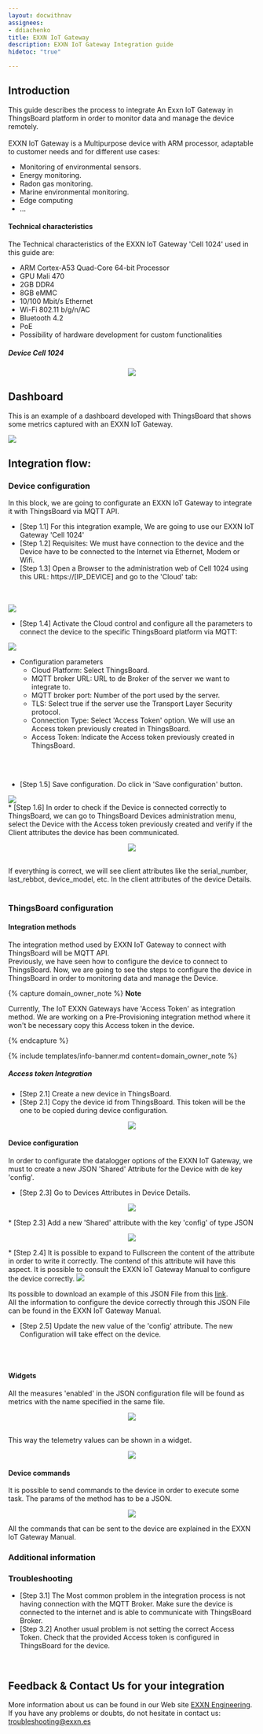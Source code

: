 ```yaml
---
layout: docwithnav
assignees:
- ddiachenko
title: EXXN IoT Gateway
description: EXXN IoT Gateway Integration guide
hidetoc: "true"

---
```


## Introduction
This guide describes the process to integrate An Exxn IoT Gateway in ThingsBoard platform in order to monitor data and manage the device remotely.
<br/>
<br/>
EXXN IoT Gateway is a Multipurpose device with ARM processor, adaptable to customer needs and for different use cases:
* Monitoring of environmental sensors.
* Energy monitoring.
* Radon gas monitoring.
* Marine environmental monitoring.
* Edge computing
* ...

#### Technical characteristics
The Technical characteristics of the EXXN IoT Gateway 'Cell 1024' used in this guide are:
* ARM Cortex-A53 Quad-Core 64-bit Processor
* GPU Mali 470
* 2GB DDR4
* 8GB eMMC
* 10/100 Mbit/s Ethernet
* Wi-Fi 802.11 b/g/n/AC
* Bluetooth 4.2
* PoE
* Possibility of hardware development for custom functionalities

##### Device Cell 1024
<p align="center">
   <img src="/images/samples/exxn/cell_1024.jpg" >  
</p>


## Dashboard
This is an example of a dashboard developed with ThingsBoard that shows some metrics captured with an EXXN IoT Gateway.

<img src="/images/samples/exxn/dashboard.png" >  

## Integration flow:

### Device configuration
In this block, we are going to configurate an EXXN IoT Gateway to integrate it with ThingsBoard via MQTT API.

* [Step 1.1] For this integration example, We are going to use our EXXN IoT Gateway 'Cell 1024'
* [Step 1.2] Requisites: We must have connection to the device and the Device have to be connected to the Internet via Ethernet, Modem or Wifi.
* [Step 1.3] Open a Browser to the administration web of Cell 1024 using this URL: https://[IP_DEVICE] and go to the 'Cloud' tab:
<br/>
<br/>
  <img src="/images/samples/exxn/conn1.png" >  

* [Step 1.4] Activate the Cloud control and configure all the parameters to connect the device to the specific ThingsBoard platform via MQTT:

<img src="/images/samples/exxn/conn2.png" >  
 
 * Configuration parameters
    - Cloud Platform: Select ThingsBoard.
    - MQTT broker URL: URL to de Broker of the server we want to integrate to.
    - MQTT broker port: Number of the port used by the server.
    - TLS: Select true if the server use the Transport Layer Security protocol.
    - Connection Type: Select 'Access Token' option. We will use an Access token previously created in ThingsBoard.
    - Access Token:  Indicate the Access token previously created in ThingsBoard.

<br>
<br>

* [Step 1.5] Save configuration. Do click in 'Save configuration' button.

<img src="/images/samples/exxn/conn3.png" >  


<br/>
* [Step 1.6] In order to check if the Device is connected correctly to ThingsBoard, we can go to ThingsBoard Devices administration menu, select the Device with the Access token previously created and verify if the Client attributes the device has been communicated.

<p align="center">
   <img src="/images/samples/exxn/client_attributes.png" >  
</p>

<br/>
If everything is correct, we will see client attributes like the serial_number, last_rebbot, device_model, etc. In the client attributes of the device Details.

<br/>
<br/>

### ThingsBoard configuration

#### Integration methods

The integration method used by EXXN IoT Gateway to connect with ThingsBoard will be MQTT API. <br>
Previously, we have seen how to configure the device to connect to ThingsBoard.  Now, we are going to see the steps to configure the device in ThingsBoard in order to monitoring data and manage the Device.

{% capture domain_owner_note %}
**Note**

Currently, The IoT EXXN Gateways have 'Access Token' as integration method.  We are working on a Pre-Provisioning integration method where it won't be necessary copy this Access token in the device.

{% endcapture %}

{% include templates/info-banner.md content=domain_owner_note %}

##### Access token Integration

* [Step 2.1] Create a new device in ThingsBoard.
* [Step 2.1] Copy the device id from ThingsBoard.  This token will be the one to be copied during device configuration.

<p align="center">
   <img src="/images/samples/exxn/access_token.png" >  
</p>

#### Device configuration

In order to configurate the datalogger options of the EXXN IoT Gateway, we must to create a new JSON 'Shared' Attribute for the Device with de key 'config'.

* [Step 2.3]  Go to Devices Attributes in Device Details.
<p align="center">
   <img src="/images/samples/exxn/shared_attributes.png" >  
</p>
* [Step 2.3]  Add a new 'Shared' attribute with the key 'config' of type JSON
<p align="center">
   <img src="/images/samples/exxn/add_attribute.png" >  
</p>
* [Step 2.4]  It is possible to expand to Fullscreen the content of the attribute in order to write it correctly.
The contend of this attribute will have this aspect.  It is possible to consult the EXXN IoT Gateway Manual to configure the device correctly.

<img src="/images/samples/exxn/config_json.png" >  

Its possible to download an example of this JSON File from this [link](/docs/samples/exxn/resources/config.json).<br/>
All the information to configure the device correctly through this JSON File can be found in the EXXN IoT Gateway Manual.


* [Step 2.5] Update the new value of the 'config' attribute. The new Configuration will take effect on the device.

<br/>
<br/>

#### Widgets

All the measures 'enabled' in the JSON configuration file will be found as metrics with the name specified in the same file.
<p align="center">
   <img src="/images/samples/exxn/select_telemetry.png" >  
</p>

<br/>
This way the telemetry values can be shown in a widget.
<p align="center">
   <img src="/images/samples/exxn/temperature_gauge.png" >  
</p>

#### Device commands
It is possible to send commands to the device in order to execute some task. The params of the method has to be a JSON.
<p align="center">
   <img src="/images/samples/exxn/rpc_button.png" >  
</p>

All the commands that can be sent to the device are explained in the EXXN IoT Gateway Manual.

### Additional information

### Troubleshooting
* [Step 3.1] The Most common problem in the integration process is not having connection with the MQTT Broker.  Make sure the device is connected to the internet and is able to communicate with ThingsBoard Broker.
* [Step 3.2] Another usual problem is not setting the correct Access Token.  Check that the provided Access token is configured in ThingsBoard for the device. 

<br/>

## Feedback & Contact Us for your integration

More information about us can be found in our Web site [EXXN Engineering](http://exxn.es/en/). 
<br>
If you have any problems or doubts, do not hesitate in contact us: [troubleshooting@exxn.es](mailto://troubleshooting@exxn.es)
